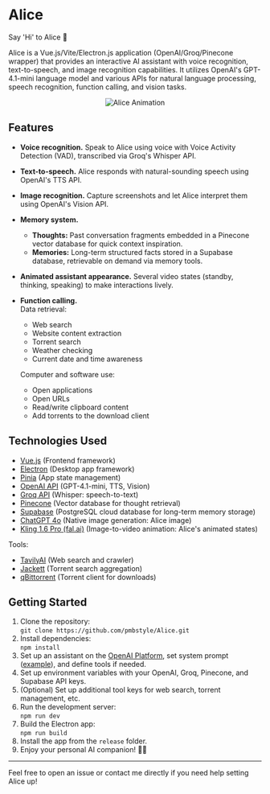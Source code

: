 # Alice

Say 'Hi' to Alice 👋

Alice is a Vue.js/Vite/Electron.js application (OpenAI/Groq/Pinecone wrapper) that provides an interactive AI assistant with voice recognition, text-to-speech, and image recognition capabilities. It utilizes OpenAI's GPT-4.1-mini language model and various APIs for natural language processing, speech recognition, function calling, and vision tasks.

<p align="center">
  <img src="https://github.com/pmbstyle/Alice/blob/main/animation.gif?raw=true" alt="Alice Animation">
</p>

## Features

- **Voice recognition.**
  Speak to Alice using voice with Voice Activity Detection (VAD), transcribed via Groq's Whisper API.
- **Text-to-speech.**
  Alice responds with natural-sounding speech using OpenAI's TTS API.
- **Image recognition.**
  Capture screenshots and let Alice interpret them using OpenAI's Vision API.
- **Memory system.**  
  - **Thoughts:** Past conversation fragments embedded in a Pinecone vector database for quick context inspiration.  
  - **Memories:** Long-term structured facts stored in a Supabase database, retrievable on demand via memory tools.
- **Animated assistant appearance.**
  Several video states (standby, thinking, speaking) to make interactions lively.
- **Function calling.**  
  Data retrieval:
   - Web search
   - Website content extraction
   - Torrent search
   - Weather checking
   - Current date and time awareness

  Computer and software use:
   - Open applications
   - Open URLs
   - Read/write clipboard content
   - Add torrents to the download client

## Technologies Used

- [Vue.js](https://vuejs.org/) (Frontend framework)
- [Electron](https://www.electronjs.org/) (Desktop app framework)
- [Pinia](https://pinia.vuejs.org/) (App state management)
- [OpenAI API](https://platform.openai.com/docs/api-reference/introduction) (GPT-4.1-mini, TTS, Vision)
- [Groq API](https://console.groq.com/) (Whisper: speech-to-text)
- [Pinecone](https://www.pinecone.io/) (Vector database for thought retrieval)
- [Supabase](https://supabase.com/) (PostgreSQL cloud database for long-term memory storage)
- [ChatGPT 4o](https://chat.openai.com) (Native image generation: Alice image)
- [Kling 1.6 Pro (fal.ai)](https://fal.ai/) (Image-to-video animation: Alice's animated states)

Tools:
- [TavilyAI](https://tavily.com) (Web search and crawler)
- [Jackett](https://github.com/Jackett/Jackett) (Torrent search aggregation)
- [qBittorrent](https://www.qbittorrent.org/) (Torrent client for downloads)

## Getting Started

1. Clone the repository:  
   `git clone https://github.com/pmbstyle/Alice.git`
2. Install dependencies:  
   `npm install`
3. Set up an assistant on the [OpenAI Platform](https://platform.openai.com/assistants), set system prompt ([example](https://github.com/pmbstyle/Alice/blob/main/docs/systemPrompt.md)), and define tools if needed.
4. Set up environment variables with your OpenAI, Groq, Pinecone, and Supabase API keys.
5. (Optional) Set up additional tool keys for web search, torrent management, etc.
6. Run the development server:  
   `npm run dev`
7. Build the Electron app:  
   `npm run build`
8. Install the app from the `release` folder.
9. Enjoy your personal AI companion! 🧠💬

---

Feel free to open an issue or contact me directly if you need help setting Alice up!
